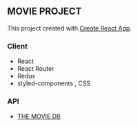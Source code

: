 ## 	MOVIE PROJECT

This project created with [Create React App](https://github.com/facebook/create-react-app).

### Client

* React
* React Router 
* Redux
* styled-components , CSS

### API

* [THE MOVIE DB](https://www.themoviedb.org/)

